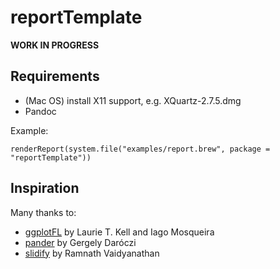 reportTemplate
==============

**WORK IN PROGRESS**

## Requirements

- (Mac OS) install X11 support, e.g. XQuartz-2.7.5.dmg
- Pandoc

Example:

    renderReport(system.file("examples/report.brew", package = "reportTemplate"))

## Inspiration

Many thanks to:

- [ggplotFL](https://github.com/flr/ggplotFL) by Laurie T. Kell and Iago Mosqueira
- [pander](https://github.com/Rapporter/pander) by Gergely Daróczi
- [slidify](https://github.com/ramnathv/slidify) by Ramnath Vaidyanathan
